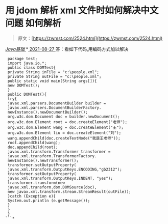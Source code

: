 <!--yml
category: 未分类
date: 0001-01-01 00:00:00
--->

# 用 jdom 解析 xml 文件时如何解决中文问题 如何解析

> 原文：[https://zwmst.com/2524.html](https://zwmst.com/2524.html)

   [ *Java基础* ](https://zwmst.com/java%e5%9f%ba%e7%a1%80)*[ <time datetime="2021-08-27T09:34:08+08:00"> 2021-08-27 </time> ](https://zwmst.com/2524.html)  答：看如下代码,用编码方式加以解决

```
 package test; 
 import java.io.*; 
 public class DOMTest{ 
 private String inFile = "c:\people.xml"; 
 private String outFile = "c:\people.xml"; 
 public static void main(String args[]){ 
 new DOMTest(); 
 } 
 public DOMTest(){ 
 try{ 
 javax.xml.parsers.DocumentBuilder builder = 
 javax.xml.parsers.DocumentBuilderFactory. 
 newInstance().newDocumentBuilder(); 
 org.w3c.dom.Document doc = builder.newDocument(); 
 org.w3c.dom.Element root = doc.createElement("老师"); 
 org.w3c.dom.Element wang = doc.createElement("王"); 
 org.w3c.dom.Element liu = doc.createElement("刘"); 
 wang.appendChild(doc.createTextNode("我是王老师")); 
 root.appendChild(wang); 
 doc.appendChild(root); 
 javax.xml.transform.Transformer transformer = 
 javax.xml.transform.TransformerFactory. 
 newInstance().newTransformer(); 
 transformer.setOutputProperty( 
 javax.xml.transform.OutputKeys.ENCODING,"gb2312"); 
 transformer.setOutputProperty( 
 javax.xml.transform.OutputKeys.INDENT, "yes"); 
 transformer.transform(new 
 javax.xml.transform.dom.DOMSource(doc), 
 new javax.xml.transform.stream.StreamResult(outFile)); 
 }catch (Exception e){ 
 System.out.println (e.getMessage()); 
 } 
 } 
 } 
```*